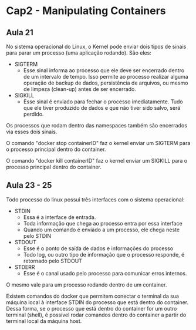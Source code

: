 # Cap2 - Manipulating Containers

## Aula 21
No sistema operacional do Linux, o Kernel pode enviar dois tipos de sinais para parar um processo (uma aplicação rodando). São eles:
- SIGTERM
  - Esse sinal informa ao processo que ele deve ser encerrado dentro de um intervalo de tempo. Isso permite ao processo realizar alguma operação de backup de dados, persistência de arquivos, ou mesmo de limpeza (clean-up) antes de ser encerrado.
- SIGKILL
  - Esse sinal é enviado para fechar o processo imediatamente. Tudo que ele tiver produzido de dados e que não tiver sido salvo, será perdido.

Os processos que rodam dentro das namespaces também são encerrados via esses dois sinais.

O comando "docker stop containerID" faz o kernel enviar um SIGTERM para o processo principal dentro do container.

O comando "docker kill containerID" faz o kernel enviar um SIGKILL para o processo principal dentro do container.

## Aula 23 - 25
Todo processo do linux possui três interfaces com o sistema operacional:
- STDIN
  - Essa é a interface de entrada.
  - Toda informação que chega ao processo entra por essa interface
  - Quando um comando é enviado a um processo, ele chega neste pelo STDIN
- STDOUT
  - Esse é o ponto de saída de dados e informações do processo
  - Todo log, ou outro tipo de informação que o processo responde, é retornado pelo STDOUT
- STDERR
  - Esse é o canal usado pelo processo para comunicar erros internos.

O mesmo vale para um processo rodando dentro de um container.

Existem comandos do docker que permitem conectar o terminal da sua máquina local à interface STDIN do processo que está dentro do container. Dessa forma, se o processo que está dentro do container for um outro terminal (shell), é possível rodar comandos dentro do container a partir do terminal local da máquina host.

